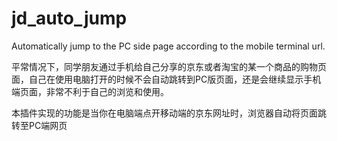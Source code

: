 # jd_auto_jump
Automatically jump to the PC side page according to the mobile terminal url.

平常情况下，同学朋友通过手机给自己分享的京东或者淘宝的某一个商品的购物页面，自己在使用电脑打开的时候不会自动跳转到PC版页面，还是会继续显示手机端页面，非常不利于自己的浏览和使用。

本插件实现的功能是当你在电脑端点开移动端的京东网址时，浏览器自动将页面跳转至PC端网页
